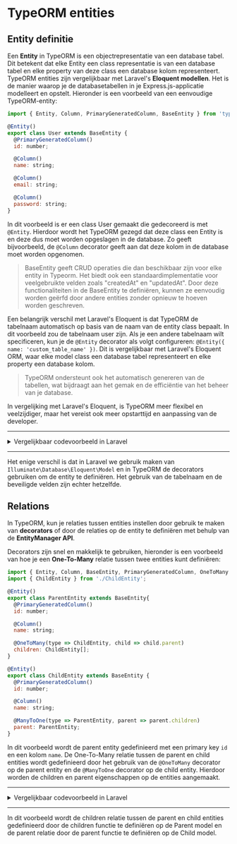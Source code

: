 # TypeORM entities

## Entity definitie

Een **Entity** in TypeORM is een objectrepresentatie van een database tabel. Dit betekent dat elke Entity een class representatie is van een database tabel en elke property van deze class een database kolom representeert.
TypeORM entities zijn vergelijkbaar met Laravel's **Eloquent modellen**. Het is de manier waarop je de databasetabellen in je Express.js-applicatie modelleert en opstelt. Hieronder is een voorbeeld van een eenvoudige TypeORM-entity:

```javascript
import { Entity, Column, PrimaryGeneratedColumn, BaseEntity } from 'typeorm';

@Entity()
export class User extends BaseEntity {
  @PrimaryGeneratedColumn()
  id: number;

  @Column()
  name: string;

  @Column()
  email: string;

  @Column()
  password: string;
}

```

In dit voorbeeld is er een class User gemaakt die gedecoreerd is met `@Entity`. Hierdoor wordt het TypeORM gezegd dat deze class een Entity is en deze dus moet worden opgeslagen in de database. Zo geeft bijvoorbeeld, de `@Column` decorator geeft aan dat deze kolom in de database moet worden opgenomen.

> BaseEntity geeft CRUD operaties die dan beschikbaar zijn voor elke entity in Typeorm. Het biedt ook een standaardimplementatie voor veelgebruikte velden zoals "createdAt" en "updatedAt". Door deze functionaliteiten in de BaseEntity te definiëren, kunnen ze eenvoudig worden geërfd door andere entities zonder opnieuw te hoeven worden geschreven.

Een belangrijk verschil met Laravel's Eloquent is dat TypeORM de tabelnaam automatisch op basis van de naam van de entity class bepaalt. In dit voorbeeld zou de tabelnaam user zijn. Als je een andere tabelnaam wilt specificeren, kun je de `@Entity` decorator als volgt configureren: `@Entity({ name: 'custom_table_name' })`.
Dit is vergelijkbaar met Laravel's Eloquent ORM, waar elke model class een database tabel representeert en elke property een database kolom.

> TypeORM ondersteunt ook het automatisch genereren van de tabellen, wat bijdraagt aan het gemak en de efficiëntie van het beheer van je database.

In vergelijking met Laravel's Eloquent, is TypeORM meer flexibel en veelzijdiger, maar het vereist ook meer opstarttijd en aanpassing van de developer.

<hr />
<details>
  <summary>Vergelijkbaar codevoorbeeld in Laravel</summary>

```php
<?php

namespace App;

use Illuminate\Database\Eloquent\Model;

class User extends Model
{
    protected $table = 'users';
    protected $fillable = ['name', 'email', 'password'];
}
```

</details>
<hr />

Het enige verschil is dat in Laravel we gebruik maken van `Illuminate\Database\Eloquent\Model` en in TypeORM de decorators gebruiken om de entity te definiëren. Het gebruik van de tabelnaam en de beveiligde velden zijn echter hetzelfde.

## Relations

In TypeORM, kun je relaties tussen entities instellen door gebruik te maken van **decorators** of door de relaties op de entity te definiëren met behulp van de **EntityManager API**.

Decorators zijn snel en makkelijk te gebruiken, hieronder is een voorbeeld van hoe je een **One-To-Many** relatie tussen twee entities kunt definiëren:

```javascript
import { Entity, Column, BaseEntity, PrimaryGeneratedColumn, OneToMany } from 'typeorm';
import { ChildEntity } from './ChildEntity';

@Entity()
export class ParentEntity extends BaseEntity{
  @PrimaryGeneratedColumn()
  id: number;

  @Column()
  name: string;

  @OneToMany(type => ChildEntity, child => child.parent)
  children: ChildEntity[];
}

@Entity()
export class ChildEntity extends BaseEntity {
  @PrimaryGeneratedColumn()
  id: number;

  @Column()
  name: string;

  @ManyToOne(type => ParentEntity, parent => parent.children)
  parent: ParentEntity;
}
```

In dit voorbeeld wordt de parent entity gedefinieerd met een primary key `id` en een kolom `name`. De One-To-Many relatie tussen de parent en child entities wordt gedefinieerd door het gebruik van de `@OneToMany` decorator op de parent entity en de `@ManyToOne` decorator op de child entity. Hierdoor worden de children en parent eigenschappen op de entities aangemaakt.

<hr />
<details>
  <summary>Vergelijkbaar codevoorbeeld in Laravel</summary>

```php
class Parent extends Model
{
    public function children()
    {
        return $this->hasMany(Child::class);
    }
}

class Child extends Model
{
    public function parent()
    {
        return $this->belongsTo(Parent::class);
    }
}
```

</details>
<hr />

In dit voorbeeld wordt de children relatie tussen de parent en child entities gedefinieerd door de children functie te definiëren op de Parent model en de parent relatie door de parent functie te definiëren op de Child model.